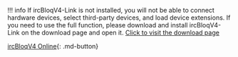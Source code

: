 !!! info
    If ircBloqV4-Link is not installed, you will not be able to connect hardware devices, select third-party devices, and load device extensions. If you need to use the full function, please download and install ircBloqV4-Link on the download page and open it. [Click to visit the download page](download-software.md)


[ircBloqV4 Online](https://ircbloqcc.github.io/ircbloq){: .md-button}
